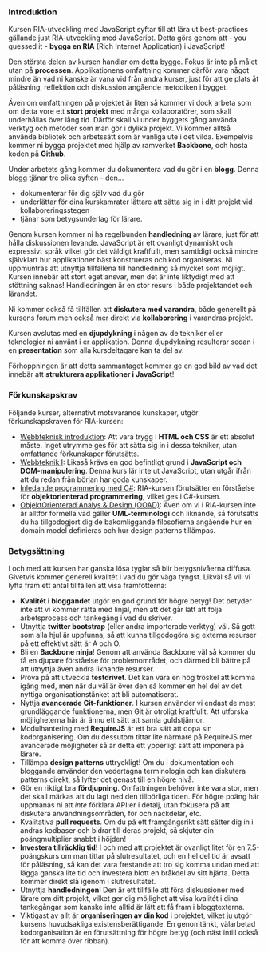 ### Introduktion

Kursen RIA-utveckling med JavaScript syftar till att lära ut best-practices gällande just RIA-utveckling med JavaScript. Detta görs genom att - you guessed it - **bygga en RIA** (Rich Internet Application) i JavaScript!

Den största delen av kursen handlar om detta bygge. Fokus är inte på målet utan på **processen**. Applikationens omfattning kommer därför vara något mindre än vad ni kanske är vana vid från andra kurser, just för att ge plats åt påläsning, reflektion och diskussion angående metodiken i bygget.

Även om omfattningen på projektet är liten så kommer vi dock arbeta som om detta vore ett **stort projekt** med många kollaboratörer, som skall underhållas över lång tid. Därför skall vi under byggets gång använda verktyg och metoder som man gör i dylika projekt. Vi kommer alltså använda bibliotek och arbetssätt som är vanliga ute i det vilda. Exempelvis kommer ni bygga projektet med hjälp av ramverket **Backbone**, och hosta koden på **Github**.

Under arbetets gång kommer du dokumentera vad du gör i en **blogg**. Denna blogg tjänar tre olika syften - den...

*    dokumenterar för dig själv vad du gör
*    underlättar för dina kurskamrater lättare att sätta sig in i ditt projekt vid kollaboreringsstegen
*    tjänar som betygsunderlag för lärare.

Genom kursen kommer ni ha regelbunden **handledning** av lärare, just för att hålla diskussionen levande. JavaScript är ett ovanligt dynamiskt och expressivt språk vilket gör det väldigt kraftfullt, men samtidigt också mindre självklart hur applikationer bäst konstrueras och kod organiseras. Ni uppmuntras att utnyttja tillfällena till handledning så mycket som möjligt. Kursen innebär ett stort eget ansvar, men det är inte liktydigt med att stöttning saknas! Handledningen är en stor resurs i både projektandet och lärandet.

Ni kommer också få tillfällen att **diskutera med varandra**, både generellt på kursens forum men också mer direkt via **kollaborering** i varandras projekt.

Kursen avslutas med en **djupdykning** i någon av de tekniker eller teknologier ni använt i er applikation. Denna djupdykning resulterar sedan i en **presentation** som alla kursdeltagare kan ta del av. 

Förhoppningen är att detta sammantaget kommer ge en god bild av vad det innebär att **strukturera applikationer i JavaScript**!

### Förkunskapskrav

Följande kurser, alternativt motsvarande kunskaper, utgör förkunskapskraven för RIA-kursen: 

*   [Webbteknisk introduktion][1]: Att vara trygg i **HTML och CSS** är ett absolut måste. Inget utrymme ges för att sätta sig in i dessa tekniker, utan omfattande förkunskaper förutsätts.
*   [Webbteknik I][2]: Likaså krävs en god befintligt grund i **JavaScript och DOM-manipulering**. Denna kurs lär inte ut JavaScript, utan utgår ifrån att du redan från början har goda kunskaper.
*   [Inledande programmering med C#][3]: RIA-kursen förutsätter en förståelse för **objektorienterad programmering**, vilket ges i C#-kursen.
*   [ObjektOrienterad Analys &amp; Design (OOAD)][4]: Även om vi i RIA-kursen inte är alltför formella vad gäller **UML-terminologi** och liknande, så förutsätts du ha tillgodogjort dig de bakomliggande filosofierna angående hur en domain model definieras och hur design patterns tillämpas.


### Betygsättning

I och med att kursen har ganska lösa tyglar så blir betygsnivåerna diffusa. Givetvis kommer generell kvalitét i vad du gör väga tyngst. Likväl så vill vi lyfta fram ett antal tillfällen att visa framfötterna:

*   **Kvalitét i bloggandet** utgör en god grund för högre betyg! Det betyder inte att vi kommer rätta med linjal, men att det går lätt att följa arbetsprocess och tankegång i vad du skriver.
*   Utnyttja **twitter bootstrap** (eller andra importerade verktyg) väl. Så gott som alla hjul är uppfunna, så att kunna tillgodogöra sig externa resurser på ett effektivt sätt är A och O.
*   Bli en **Backbone ninja**! Genom att använda Backbone väl så kommer du få en djupare förståelse för problemområdet, och därmed bli bättre på att utnyttja även andra liknande resurser.
*   Pröva på att utveckla **testdrivet**. Det kan vara en hög tröskel att komma igång med, men när du väl är över den så kommer en hel del av det nyttiga organisationstänket att bli automatiserat.
*   Nyttja **avancerade Git-funktioner**. I kursen använder vi endast de mest grundläggande funktionerna, men Git är otroligt kraftfullt. Att utforska möjligheterna här är ännu ett sätt att samla guldstjärnor.
*   Modulhantering med **RequireJS** är ett bra sätt att dopa sin kodorganisering. Om du dessutom tittar lite närmare på RequireJS mer avancerade möjligheter så är detta ett ypperligt sätt att imponera på lärare.
*   Tillämpa **design patterns** uttryckligt! Om du i dokumentation och bloggande använder den vedertagna terminologin och kan diskutera patterns direkt, så lyfter det genast till en högre nivå.
*   Gör en riktigt bra **fördjupning**. Omfattningen behöver inte vara stor, men det skall märkas att du lagt ned den tillbörliga tiden. För högre poäng här uppmanas ni att _inte_ förklara API:er i detalj, utan fokusera på att diskutera användningsområden, för och nackdelar, etc.
*   Kvalitativa **pull requests**. Om du på ett framgångsrikt sätt sätter dig in i andras kodbaser och bidrar till deras projekt, så skjuter din poängmultiplier snabbt i höjden!
*   **Investera tillräcklig tid**! I och med att projektet är ovanligt litet för en 7.5-poängskurs om man tittar på slutresultatet, och en hel del tid är avsatt för påläsning, så kan det vara frestande att tro sig komma undan med att lägga ganska lite tid och investera blott en bråkdel av sitt hjärta. Detta kommer direkt slå igenom i slutresultatet.
*   Utnyttja **handledningen**! Den är ett tillfälle att föra diskussioner med lärare om ditt projekt, vilket ger dig möjlighet att visa kvalitét i dina tankegångar som kanske inte alltid är lätt att få fram i bloggtexterna.
*   Viktigast av allt är **organiseringen av din kod** i projektet, vilket ju utgör kursens huvudsakliga existensberättigande. En genomtänkt, välarbetad kodorganisation är en förutsättning för högre betyg (och näst intill också för att komma över ribban).




 [1]: https://coursepress.lnu.se/kurs/webbteknisk-introduktion/ "Webbteknisk introduktion"
 [2]: http://voyager.lnu.se/tekinet/kurser/dtt/wp_webbteknik/index.php "Webbteknik I"
 [3]: https://coursepress.lnu.se/kurs/inledande-programmering-med-csharp/ "Inledande programmering med C#"
 [4]: http://voyager.lnu.se/tekinet/kurser/Dtt/DT2380/ "OOAD"
